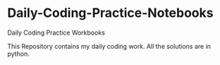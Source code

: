 # Daily-Coding-Practice-Notebooks

Daily Coding Practice Workbooks

This Repository contains my daily coding work. All the solutions are in python.
